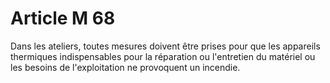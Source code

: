 # Article M 68

Dans les ateliers, toutes mesures doivent être prises pour que les appareils thermiques indispensables pour la réparation ou l'entretien du matériel ou les besoins de l'exploitation ne provoquent un incendie.
